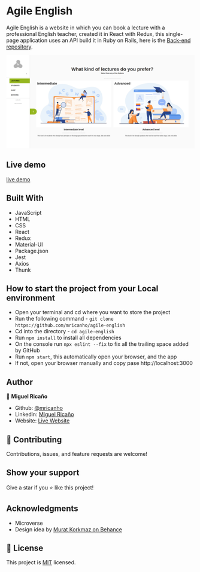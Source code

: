 # Agile English

Agile English is a website in which you can book a lecture with a professional English teacher, created it in React with Redux, this single-page application uses an API build it in Ruby on Rails, here is the [Back-end repository](https://github.com/mricanho/ae-backend/tree/feature).

![image](./screenshot.png)

## Live demo

[live demo](https://mricanho.github.io/agile-english/#/agile-english/types)

## Built With

- JavaScript
- HTML
- CSS
- React
- Redux
- Material-UI
- Package.json
- Jest
- Axios
- Thunk

## How to start the project from your Local environment

- Open your terminal and cd where you want to store the project
- Run the following command - `git clone https://github.com/mricanho/agile-english`
- Cd into the directory - `cd agile-english`
- Run `npm install` to install all dependencies
- On the console run `npx eslint --fix` to fix all the trailing space added by GitHub
- Run `npm start`, this automatically open your browser, and the app
- If not, open your browser manually and copy pase http://localhost:3000

## Author

👤 **Miguel Ricaño**

- Github: [@mricanho](https://github.com/mricanho)
- Linkedin: [Miguel Ricaño](https://www.linkedin.com/in/mricanho/)
- Website: [Live Website](https://www.miguelricano.me)

## 🤝 Contributing

Contributions, issues, and feature requests are welcome!

## Show your support

Give a star if you :star: like this project!

## Acknowledgments

- Microverse
- Design idea by [Murat Korkmaz on Behance](https://www.behance.net/gallery/26425031/Vespa-Responsive-Redesign)

## 📝 License

This project is [MIT](LICENSE) licensed.
